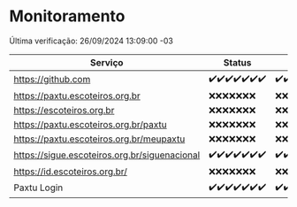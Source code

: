 # Monitoramento

Última verificação: 26/09/2024 13:09:00 -03

|Serviço|Status|Últimas 24h|
|---|---|---|
|https://github.com|<span title="2024-09-19: OK=23">✔️</span><span title="2024-09-20: OK=23">✔️</span><span title="2024-09-21: OK=23">✔️</span><span title="2024-09-22: OK=23">✔️</span><span title="2024-09-23: OK=23">✔️</span><span title="2024-09-24: OK=23">✔️</span><span title="2024-09-25: OK=15">✔️</span>|<span title="25/09/2024 13:09:00 -03 : 200">✔️</span><span title="25/09/2024 14:07:00 -03 : 200">✔️</span><span title="25/09/2024 15:10:00 -03 : 200">✔️</span><span title="25/09/2024 16:06:00 -03 : 200">✔️</span><span title="25/09/2024 17:09:00 -03 : 200">✔️</span><span title="25/09/2024 18:07:00 -03 : 200">✔️</span><span title="25/09/2024 19:07:00 -03 : 200">✔️</span><span title="25/09/2024 20:07:00 -03 : 200">✔️</span><span title="25/09/2024 21:39:00 -03 : 200">✔️</span><span title="25/09/2024 23:10:00 -03 : 200">✔️</span><span title="26/09/2024 00:14:00 -03 : 200">✔️</span><span title="26/09/2024 01:10:00 -03 : 200">✔️</span><span title="26/09/2024 02:08:00 -03 : 200">✔️</span><span title="26/09/2024 03:11:00 -03 : 200">✔️</span><span title="26/09/2024 04:08:00 -03 : 200">✔️</span><span title="26/09/2024 05:11:00 -03 : 200">✔️</span><span title="26/09/2024 06:08:00 -03 : 200">✔️</span><span title="26/09/2024 07:08:00 -03 : 200">✔️</span><span title="26/09/2024 08:07:00 -03 : 200">✔️</span><span title="26/09/2024 09:15:00 -03 : 200">✔️</span><span title="26/09/2024 10:17:00 -03 : 200">✔️</span><span title="26/09/2024 11:06:00 -03 : 200">✔️</span><span title="26/09/2024 12:08:00 -03 : 200">✔️</span><span title="26/09/2024 13:09:00 -03 : 200">✔️</span>|
|https://paxtu.escoteiros.org.br|<span title="2024-09-19: Falhas=23">❌</span><span title="2024-09-20: Falhas=23">❌</span><span title="2024-09-21: Falhas=23">❌</span><span title="2024-09-22: Falhas=23">❌</span><span title="2024-09-23: Falhas=23">❌</span><span title="2024-09-24: Falhas=23">❌</span><span title="2024-09-25: Falhas=15">❌</span>|<span title="25/09/2024 13:09:00 -03 : 403">❌</span><span title="25/09/2024 14:07:00 -03 : 403">❌</span><span title="25/09/2024 15:10:00 -03 : 403">❌</span><span title="25/09/2024 16:06:00 -03 : 403">❌</span><span title="25/09/2024 17:09:00 -03 : 403">❌</span><span title="25/09/2024 18:07:00 -03 : 403">❌</span><span title="25/09/2024 19:07:00 -03 : 403">❌</span><span title="25/09/2024 20:07:00 -03 : 403">❌</span><span title="25/09/2024 21:39:00 -03 : 403">❌</span><span title="25/09/2024 23:10:00 -03 : 403">❌</span><span title="26/09/2024 00:14:00 -03 : 403">❌</span><span title="26/09/2024 01:10:00 -03 : 403">❌</span><span title="26/09/2024 02:08:00 -03 : 403">❌</span><span title="26/09/2024 03:11:00 -03 : 403">❌</span><span title="26/09/2024 04:08:00 -03 : 403">❌</span><span title="26/09/2024 05:11:00 -03 : 403">❌</span><span title="26/09/2024 06:08:00 -03 : 403">❌</span><span title="26/09/2024 07:08:00 -03 : 403">❌</span><span title="26/09/2024 08:07:00 -03 : 403">❌</span><span title="26/09/2024 09:15:00 -03 : 403">❌</span><span title="26/09/2024 10:17:00 -03 : 403">❌</span><span title="26/09/2024 11:06:00 -03 : 403">❌</span><span title="26/09/2024 12:08:00 -03 : 403">❌</span><span title="26/09/2024 13:09:00 -03 : 403">❌</span>|
|https://escoteiros.org.br|<span title="2024-09-19: Falhas=23">❌</span><span title="2024-09-20: Falhas=23">❌</span><span title="2024-09-21: Falhas=23">❌</span><span title="2024-09-22: Falhas=23">❌</span><span title="2024-09-23: Falhas=23">❌</span><span title="2024-09-24: Falhas=23">❌</span><span title="2024-09-25: Falhas=15">❌</span>|<span title="25/09/2024 13:09:00 -03 : 403">❌</span><span title="25/09/2024 14:07:00 -03 : 403">❌</span><span title="25/09/2024 15:10:00 -03 : 403">❌</span><span title="25/09/2024 16:06:00 -03 : 403">❌</span><span title="25/09/2024 17:09:00 -03 : 403">❌</span><span title="25/09/2024 18:07:00 -03 : 403">❌</span><span title="25/09/2024 19:07:00 -03 : 403">❌</span><span title="25/09/2024 20:07:00 -03 : 403">❌</span><span title="25/09/2024 21:39:00 -03 : 403">❌</span><span title="25/09/2024 23:10:00 -03 : 403">❌</span><span title="26/09/2024 00:14:00 -03 : 403">❌</span><span title="26/09/2024 01:10:00 -03 : 403">❌</span><span title="26/09/2024 02:08:00 -03 : 403">❌</span><span title="26/09/2024 03:11:00 -03 : 403">❌</span><span title="26/09/2024 04:08:00 -03 : 403">❌</span><span title="26/09/2024 05:11:00 -03 : 403">❌</span><span title="26/09/2024 06:08:00 -03 : 403">❌</span><span title="26/09/2024 07:08:00 -03 : 403">❌</span><span title="26/09/2024 08:07:00 -03 : 403">❌</span><span title="26/09/2024 09:15:00 -03 : 403">❌</span><span title="26/09/2024 10:17:00 -03 : 403">❌</span><span title="26/09/2024 11:06:00 -03 : 403">❌</span><span title="26/09/2024 12:08:00 -03 : 403">❌</span><span title="26/09/2024 13:09:00 -03 : 403">❌</span>|
|https://paxtu.escoteiros.org.br/paxtu|<span title="2024-09-19: Falhas=23">❌</span><span title="2024-09-20: Falhas=23">❌</span><span title="2024-09-21: Falhas=23">❌</span><span title="2024-09-22: Falhas=23">❌</span><span title="2024-09-23: Falhas=23">❌</span><span title="2024-09-24: Falhas=23">❌</span><span title="2024-09-25: Falhas=15">❌</span>|<span title="25/09/2024 13:09:00 -03 : 403">❌</span><span title="25/09/2024 14:07:00 -03 : 403">❌</span><span title="25/09/2024 15:10:00 -03 : 403">❌</span><span title="25/09/2024 16:06:00 -03 : 403">❌</span><span title="25/09/2024 17:09:00 -03 : 403">❌</span><span title="25/09/2024 18:07:00 -03 : 403">❌</span><span title="25/09/2024 19:07:00 -03 : 403">❌</span><span title="25/09/2024 20:07:00 -03 : 403">❌</span><span title="25/09/2024 21:39:00 -03 : 403">❌</span><span title="25/09/2024 23:10:00 -03 : 403">❌</span><span title="26/09/2024 00:14:00 -03 : 403">❌</span><span title="26/09/2024 01:10:00 -03 : 403">❌</span><span title="26/09/2024 02:08:00 -03 : 403">❌</span><span title="26/09/2024 03:11:00 -03 : 403">❌</span><span title="26/09/2024 04:08:00 -03 : 403">❌</span><span title="26/09/2024 05:11:00 -03 : 403">❌</span><span title="26/09/2024 06:08:00 -03 : 403">❌</span><span title="26/09/2024 07:08:00 -03 : 403">❌</span><span title="26/09/2024 08:07:00 -03 : 403">❌</span><span title="26/09/2024 09:15:00 -03 : 403">❌</span><span title="26/09/2024 10:17:00 -03 : 403">❌</span><span title="26/09/2024 11:06:00 -03 : 403">❌</span><span title="26/09/2024 12:08:00 -03 : 403">❌</span><span title="26/09/2024 13:09:00 -03 : 403">❌</span>|
|https://paxtu.escoteiros.org.br/meupaxtu|<span title="2024-09-19: Falhas=23">❌</span><span title="2024-09-20: Falhas=23">❌</span><span title="2024-09-21: Falhas=23">❌</span><span title="2024-09-22: Falhas=23">❌</span><span title="2024-09-23: Falhas=23">❌</span><span title="2024-09-24: Falhas=23">❌</span><span title="2024-09-25: Falhas=15">❌</span>|<span title="25/09/2024 13:09:00 -03 : 403">❌</span><span title="25/09/2024 14:07:00 -03 : 403">❌</span><span title="25/09/2024 15:10:00 -03 : 403">❌</span><span title="25/09/2024 16:06:00 -03 : 403">❌</span><span title="25/09/2024 17:09:00 -03 : 403">❌</span><span title="25/09/2024 18:07:00 -03 : 403">❌</span><span title="25/09/2024 19:07:00 -03 : 403">❌</span><span title="25/09/2024 20:07:00 -03 : 403">❌</span><span title="25/09/2024 21:39:00 -03 : 403">❌</span><span title="25/09/2024 23:10:00 -03 : 403">❌</span><span title="26/09/2024 00:14:00 -03 : 403">❌</span><span title="26/09/2024 01:10:00 -03 : 403">❌</span><span title="26/09/2024 02:08:00 -03 : 403">❌</span><span title="26/09/2024 03:11:00 -03 : 403">❌</span><span title="26/09/2024 04:08:00 -03 : 403">❌</span><span title="26/09/2024 05:11:00 -03 : 403">❌</span><span title="26/09/2024 06:08:00 -03 : 403">❌</span><span title="26/09/2024 07:08:00 -03 : 403">❌</span><span title="26/09/2024 08:07:00 -03 : 403">❌</span><span title="26/09/2024 09:15:00 -03 : 403">❌</span><span title="26/09/2024 10:17:00 -03 : 403">❌</span><span title="26/09/2024 11:06:00 -03 : 403">❌</span><span title="26/09/2024 12:08:00 -03 : 403">❌</span><span title="26/09/2024 13:09:00 -03 : 403">❌</span>|
|https://sigue.escoteiros.org.br/siguenacional|<span title="2024-09-19: OK=23">✔️</span><span title="2024-09-20: OK=23">✔️</span><span title="2024-09-21: OK=23">✔️</span><span title="2024-09-22: OK=23">✔️</span><span title="2024-09-23: OK=23">✔️</span><span title="2024-09-24: OK=23">✔️</span><span title="2024-09-25: OK=15">✔️</span>|<span title="25/09/2024 13:09:00 -03 : 200">✔️</span><span title="25/09/2024 14:07:00 -03 : 200">✔️</span><span title="25/09/2024 15:10:00 -03 : 200">✔️</span><span title="25/09/2024 16:06:00 -03 : 200">✔️</span><span title="25/09/2024 17:09:00 -03 : 200">✔️</span><span title="25/09/2024 18:07:00 -03 : 200">✔️</span><span title="25/09/2024 19:07:00 -03 : 200">✔️</span><span title="25/09/2024 20:07:00 -03 : 200">✔️</span><span title="25/09/2024 21:39:00 -03 : 200">✔️</span><span title="25/09/2024 23:10:00 -03 : 200">✔️</span><span title="26/09/2024 00:14:00 -03 : 200">✔️</span><span title="26/09/2024 01:10:00 -03 : 200">✔️</span><span title="26/09/2024 02:08:00 -03 : 200">✔️</span><span title="26/09/2024 03:11:00 -03 : 200">✔️</span><span title="26/09/2024 04:08:00 -03 : 200">✔️</span><span title="26/09/2024 05:11:00 -03 : 200">✔️</span><span title="26/09/2024 06:08:00 -03 : 200">✔️</span><span title="26/09/2024 07:08:00 -03 : 200">✔️</span><span title="26/09/2024 08:07:00 -03 : 200">✔️</span><span title="26/09/2024 09:15:00 -03 : 200">✔️</span><span title="26/09/2024 10:17:00 -03 : 200">✔️</span><span title="26/09/2024 11:06:00 -03 : 200">✔️</span><span title="26/09/2024 12:08:00 -03 : 200">✔️</span><span title="26/09/2024 13:09:00 -03 : 200">✔️</span>|
|https://id.escoteiros.org.br/|<span title="2024-09-19: Falhas=23">❌</span><span title="2024-09-20: Falhas=23">❌</span><span title="2024-09-21: Falhas=23">❌</span><span title="2024-09-22: Falhas=23">❌</span><span title="2024-09-23: Falhas=23">❌</span><span title="2024-09-24: Falhas=23">❌</span><span title="2024-09-25: Falhas=15">❌</span>|<span title="25/09/2024 13:09:00 -03 : 403">❌</span><span title="25/09/2024 14:07:00 -03 : 403">❌</span><span title="25/09/2024 15:10:00 -03 : 403">❌</span><span title="25/09/2024 16:06:00 -03 : 403">❌</span><span title="25/09/2024 17:09:00 -03 : 403">❌</span><span title="25/09/2024 18:07:00 -03 : 403">❌</span><span title="25/09/2024 19:07:00 -03 : 403">❌</span><span title="25/09/2024 20:07:00 -03 : 403">❌</span><span title="25/09/2024 21:39:00 -03 : 403">❌</span><span title="25/09/2024 23:10:00 -03 : 403">❌</span><span title="26/09/2024 00:14:00 -03 : 403">❌</span><span title="26/09/2024 01:10:00 -03 : 403">❌</span><span title="26/09/2024 02:08:00 -03 : 403">❌</span><span title="26/09/2024 03:11:00 -03 : 403">❌</span><span title="26/09/2024 04:08:00 -03 : 403">❌</span><span title="26/09/2024 05:11:00 -03 : 403">❌</span><span title="26/09/2024 06:08:00 -03 : 403">❌</span><span title="26/09/2024 07:08:00 -03 : 403">❌</span><span title="26/09/2024 08:07:00 -03 : 403">❌</span><span title="26/09/2024 09:15:00 -03 : 403">❌</span><span title="26/09/2024 10:17:00 -03 : 403">❌</span><span title="26/09/2024 11:06:00 -03 : 403">❌</span><span title="26/09/2024 12:08:00 -03 : 403">❌</span><span title="26/09/2024 13:09:00 -03 : 403">❌</span>|
|Paxtu Login|<span title="2024-09-19: OK=23">✔️</span><span title="2024-09-20: OK=23">✔️</span><span title="2024-09-21: OK=23">✔️</span><span title="2024-09-22: OK=23">✔️</span><span title="2024-09-23: OK=23">✔️</span><span title="2024-09-24: OK=23">✔️</span><span title="2024-09-25: OK=15">✔️</span>|<span title="25/09/2024 13:09:00 -03 : 200">✔️</span><span title="25/09/2024 14:07:00 -03 : 200">✔️</span><span title="25/09/2024 15:10:00 -03 : 200">✔️</span><span title="25/09/2024 16:06:00 -03 : 200">✔️</span><span title="25/09/2024 17:09:00 -03 : 200">✔️</span><span title="25/09/2024 18:07:00 -03 : 200">✔️</span><span title="25/09/2024 19:07:00 -03 : 200">✔️</span><span title="25/09/2024 20:07:00 -03 : 200">✔️</span><span title="25/09/2024 21:39:00 -03 : 200">✔️</span><span title="25/09/2024 23:10:00 -03 : 200">✔️</span><span title="26/09/2024 00:14:00 -03 : 200">✔️</span><span title="26/09/2024 01:10:00 -03 : 200">✔️</span><span title="26/09/2024 02:08:00 -03 : 200">✔️</span><span title="26/09/2024 03:11:00 -03 : 200">✔️</span><span title="26/09/2024 04:08:00 -03 : 200">✔️</span><span title="26/09/2024 05:11:00 -03 : 200">✔️</span><span title="26/09/2024 06:08:00 -03 : 200">✔️</span><span title="26/09/2024 07:08:00 -03 : 200">✔️</span><span title="26/09/2024 08:07:00 -03 : 200">✔️</span><span title="26/09/2024 09:15:00 -03 : 200">✔️</span><span title="26/09/2024 10:17:00 -03 : 200">✔️</span><span title="26/09/2024 11:06:00 -03 : 200">✔️</span><span title="26/09/2024 12:08:00 -03 : 200">✔️</span><span title="26/09/2024 13:09:00 -03 : 200">✔️</span>|
